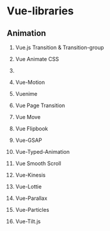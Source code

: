 # Vue-libraries

## Animation 

1. Vue.js Transition & Transition-group
2. Vue Animate CSS
3. 
4. Vue-Motion
5. Vuenime
6. Vue Page Transition
7. Vue Move
8. Vue Flipbook
9. Vue-GSAP
10. Vue-Typed-Animation
11. Vue Smooth Scroll
12. Vue-Kinesis
13. Vue-Lottie
14. Vue-Parallax
15. Vue-Particles
    
16. Vue-Tilt.js
